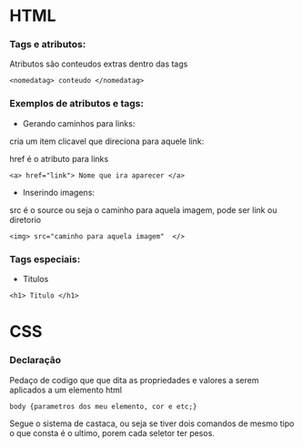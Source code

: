 # HTML

### Tags e atributos:
    
Atributos são conteudos extras dentro das tags

`<nomedatag> conteudo </nomedatag>`

### Exemplos de atributos e tags:

- Gerando caminhos para links:

cria um item clicavel que direciona para aquele link:

href é o atributo para links

`<a> href="link"> Nome que ira aparecer </a>`

- Inserindo imagens:

src é o source ou seja o caminho para aquela imagem, pode ser link ou diretorio

`<img> src="caminho para aquela imagem"  </>`

### Tags especiais:

- Titulos

`<h1> Titulo </h1>`

# CSS

### Declaração

Pedaço de codigo que que dita as propriedades e valores a serem aplicados a um elemento html

` body {parametros dos meu elemento, cor e etc;} `

Segue o sistema de castaca, ou seja se tiver dois comandos de mesmo tipo o que consta é o ultimo, porem cada seletor ter pesos.

